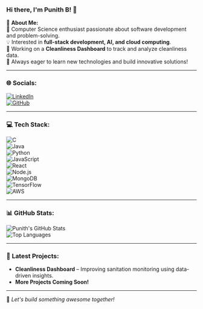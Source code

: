 ### Hi there, I'm Punith B! 👋  

💫 **About Me:**  
🔭 Computer Science enthusiast passionate about software development and problem-solving.  
💡 Interested in **full-stack development, AI, and cloud computing**.  
🚀 Working on a **Cleanliness Dashboard** to track and analyze cleanliness data.  
🎯 Always eager to learn new technologies and build innovative solutions!  

---

### 🌐 **Socials:**  
[![LinkedIn](https://img.shields.io/badge/LinkedIn-0A66C2?style=flat&logo=linkedin&logoColor=white)](https://www.linkedin.com/in/punith-b-aa264b282/)  
[![GitHub](https://img.shields.io/badge/GitHub-171515?style=flat&logo=github&logoColor=white)](https://github.com/Punithb-2004)  

---

### 💻 **Tech Stack:**  
![C](https://img.shields.io/badge/C-00599C?style=flat&logo=c&logoColor=white)  
![Java](https://img.shields.io/badge/Java-007396?style=flat&logo=java&logoColor=white)  
![Python](https://img.shields.io/badge/Python-3776AB?style=flat&logo=python&logoColor=white)  
![JavaScript](https://img.shields.io/badge/JavaScript-F7DF1E?style=flat&logo=javascript&logoColor=black)  
![React](https://img.shields.io/badge/React-20232A?style=flat&logo=react&logoColor=61DAFB)  
![Node.js](https://img.shields.io/badge/Node.js-43853D?style=flat&logo=node.js&logoColor=white)  
![MongoDB](https://img.shields.io/badge/MongoDB-47A248?style=flat&logo=mongodb&logoColor=white)  
![TensorFlow](https://img.shields.io/badge/TensorFlow-FF6F00?style=flat&logo=tensorflow&logoColor=white)  
![AWS](https://img.shields.io/badge/AWS-FF9900?style=flat&logo=amazon-aws&logoColor=white)  

---

### 📊 **GitHub Stats:**  
![Punith's GitHub Stats](https://github-readme-stats.vercel.app/api?username=Punith-b2004&show_icons=true&theme=tokyonight)  
![Top Languages](https://github-readme-stats.vercel.app/api/top-langs/?username=Punith-b2004&layout=compact&theme=tokyonight)  

---

### 🚀 **Latest Projects:**  
- **Cleanliness Dashboard** – Improving sanitation monitoring using data-driven insights.  
- **More Projects Coming Soon!**  

---

🚀 *Let's build something awesome together!*  

